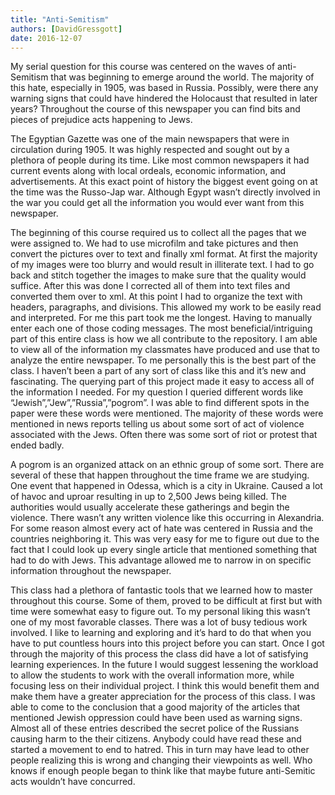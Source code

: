 ```yaml
---
title: "Anti-Semitism"
authors: [DavidGressgott]
date: 2016-12-07
---
```

My serial question for this course was centered on the waves of anti-Semitism that was beginning to emerge around the world. The majority of this hate, especially in 1905, was based in Russia. Possibly, were there any warning signs that could have hindered the Holocaust that resulted in later years? Throughout the course of this newspaper you can find bits and pieces of prejudice acts happening to Jews.  

The Egyptian Gazette was one of the main newspapers that were in circulation during 1905. It was highly respected and sought out  by a plethora of people during its time. Like most common newspapers it had current events along with local ordeals, economic information, and advertisements. At this exact point of history the biggest event going on at the time was the Russo-Jap war. Although Egypt wasn’t directly involved in the war you could get all the information you would ever want from this newspaper.

The beginning of this course required us to collect all the pages that we were assigned to. We had to use microfilm and take pictures and then convert the pictures over to text and finally xml format. At first the majority of my images were too blurry and would result  in illiterate text. I had to go back and stitch together the images to make sure that the quality would suffice. After this was done I corrected all of them into text files and converted them over to xml. At this point I had to organize the text with headers, paragraphs, and divisions. This allowed my work to be easily read and interpreted. For me this part took me the longest. Having to manually enter each one of those coding messages. The most beneficial/intriguing part of this entire class is how we all contribute to the repository. I am able to view all of the information my classmates have produced and use that to analyze the entire newspaper. To me personally this is the best part of the class. I haven’t been a part of any sort of class like this and it’s new and fascinating. The querying part of this project made it easy to access all of the information I needed. For my question I queried different words like “Jewish”,”Jew”,”Russia”,”pogrom”. I was able to find different spots in the paper were these words were mentioned. The majority of these words were mentioned in news reports telling us about some sort of act of violence associated with the Jews. Often there was some sort of riot or protest that ended badly.  

A pogrom is an organized attack on an ethnic group of some sort. There are several of these that happen throughout the time frame we are studying. One event that happened in Odessa, which is a city in Ukraine. Caused a lot of havoc and uproar resulting in up to 2,500 Jews being killed. The authorities would usually accelerate these gatherings and begin the violence. There wasn’t any written violence like this occurring in Alexandria. For some reason almost every act of hate was centered in Russia and the countries neighboring it. This was very easy for me to figure out due to the fact that I could look up every single article that mentioned something that had to do with Jews. This advantage allowed me to narrow in on specific information throughout the newspaper.

This class had a plethora of fantastic tools that we learned how to master  throughout this course. Some of them, proved to be difficult at first but with time were somewhat easy to figure out. To my personal liking this wasn’t one of my most favorable classes. There was a lot of busy tedious work involved. I like to learning and exploring and it’s hard to do that when you have to put countless hours into this project before you can start. Once I got through the majority of this process the class did have a lot of satisfying learning experiences. In the future I would suggest lessening the workload to allow the students to work with the overall information more, while focusing less on their individual project. I think this would benefit them and make them have a greater appreciation for the process of this class. I was able to come to the conclusion that a good majority of the articles that mentioned Jewish oppression could have been used as warning signs. Almost all of these entries described the secret police of the Russians causing harm to the their citizens. Anybody could have read these and started a movement to end to hatred. This in turn may have lead to other people realizing this is wrong and changing their viewpoints as well. Who knows if enough people began to think like that maybe future anti-Semitic acts wouldn’t have concurred.
